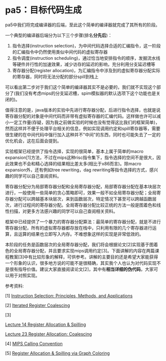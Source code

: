 # pa5：目标代码生成

pa5中我们将完成编译器的后端，至此这个简单的编译器就完成了其所有的阶段。

一个典型的编译器后端分为以下三个步骤(排名**分先后**)：

1. 指令选择(instruction selection)，为中间代码选择合适的汇编指令，这一阶段的汇编指令中仍然使用类似中间代码的虚拟寄存器
2. 指令调度(instruction scheduling)，通过恰当地安排指令的顺序，发掘流水线等硬件并行性的加速效果，减少访存的延迟的影响，充分利用分支延迟槽等
3. 寄存器分配(register allocation)，为汇编指令中涉及到的虚拟寄存器分配实际的寄存器，同时将无法分配的部分spill到栈上

可以看出第二步对于我们这个简单的编译器其实不是必要的，我们就不实现这个部分了(我们没有考虑mips的分支延迟槽，spim模拟器的默认选项下这个功能也是关闭的)。

值得注意的是，java版本的实验中先进行寄存器分配，后进行指令选择，也就是说寄存器分配的对象是中间代码而非带有虚拟寄存器的汇编代码。这样做也许可以减小一定工作量(存疑，因为我之前做实验的时候也没有觉得这比我们的框架简单)，然而这样并不便于处理平台相关的信息，例如实现调用约定和spill寄存器等，需要很生硬的在中间代码中强行加入这种并不"中间"的东西，同时也可能失去了一定的优化机会，这在后面会提到。

实验框架已经提供了指令选择，实现的很简单，基本上属于简单的macro expansion[1]方法，不过在mips这种risc指令集下，指令选择的空间不是很大，因此效果也不会和精心选择的结果相比差太多(相比于x86而言)。除macro expansion外，还有例如tree rewriting，dag rewriting等指令选择的方式，感兴趣的同学可以自己查阅资料。

寄存器分配分为局部寄存器分配和全局寄存器分配，局部寄存器分配在基本块层次进行，一般使用一些简单的贪心策略即可，效果一般不如全局寄存器分配；全局寄存器分配可以跨越基本块层次，来到函数层次，特定情况下甚至可以跨越函数层次，进行过程间的寄存器分配。全局寄存器分配比较正统的方法一般是图着色和线性扫描，对更多方法感兴趣的同学可以自己查阅相关资料。

框架中已经提供了一个暴力的寄存器分配算法：最简单的寄存器分配，就是不进行寄存器分配，所有的虚拟寄存器都存放在栈中，只利用有限的几个寄存器进行运算，且运算的结果也立即写入内存。不难想象这样的实现是非常低效的。

本阶段的任务是函数层次的全局寄存器分配，我们将会根据论文[2]实现基于图着色的全局寄存器分配，并且要求实现mips调用约定[3]。下面讲解的内容在两篇课程教案[3]中有比较形象的解释，可供参考。讲解的主要目的还是希望大家能获得一个形象的认识，很多地方说的可能不是很精确，其实我个人也认为对代码实现不是很有指导价值。建议大家直接阅读论文[2]，其中有**相当详细的伪代码**，大家可以用于对照实现。

参考资料:

[1] [Instruction Selection: Principles, Methods, and Applications](https://www.google.com/url?sa=t&rct=j&q=&esrc=s&source=web&cd=2&cad=rja&uact=8&ved=2ahUKEwj26rnpx9HjAhXRA4gKHUqYBFkQFjABegQIARAC&url=https%3A%2F%2Fwww.diva-portal.org%2Fsmash%2Fget%2Fdiva2%3A951540%2FFULLTEXT01.pdf&usg=AOvVaw1r2912tqi3XgyTNcq8iWiT)

[2] [Iterated Register Coalescing](https://www.google.com/url?sa=t&rct=j&q=&esrc=s&source=web&cd=1&cad=rja&uact=8&ved=2ahUKEwiGwo-RvtHjAhUNA4gKHcxXCiQQFjAAegQIBhAC&url=http%3A%2F%2Fwww.cse.iitm.ac.in%2F~krishna%2Fcs6013%2Fgeorge.pdf&usg=AOvVaw2AQJiintEYPbXWcvenBWmt)

[3] 

[Lecture 14 Register Allocation & Spilling](https://www.google.com/url?sa=t&rct=j&q=&esrc=s&source=web&cd=1&cad=rja&uact=8&ved=2ahUKEwiT4rv69NHjAhUN7WEKHaR7CbQQFjAAegQIARAC&url=https%3A%2F%2Fwww.cs.cmu.edu%2Fafs%2Fcs%2Facademic%2Fclass%2F15745-s16%2Fwww%2Flectures%2FL14-Register-Allocation.pdf&usg=AOvVaw3QII7Q2FOgB2G_xeVCtaWh)

[Lecture 23 Register Allocation: Coalescing](https://www.google.com/url?sa=t&rct=j&q=&esrc=s&source=web&cd=1&cad=rja&uact=8&ved=2ahUKEwjMtKWd8tHjAhXVdHAKHaeoC2QQFjAAegQIABAC&url=https%3A%2F%2Fwww.cs.cmu.edu%2Fafs%2Fcs%2Facademic%2Fclass%2F15745-s16%2Fwww%2Flectures%2FL23-Register-Coalescing.pdf&usg=AOvVaw3-kh0lrPhIiyRb1Az8aMQr)

[4] [MIPS Calling Convention](https://www.google.com/url?sa=t&rct=j&q=&esrc=s&source=web&cd=1&cad=rja&uact=8&ved=2ahUKEwj56pWbyNHjAhUVMd4KHcK-BXUQFjAAegQIAxAC&url=https%3A%2F%2Fcourses.cs.washington.edu%2Fcourses%2Fcse410%2F09sp%2Fexamples%2FMIPSCallingConventionsSummary.pdf&usg=AOvVaw17nSlJFSuBO2g0mkB4dGII)

[5] [Register Allocation & Spilling via Graph Coloring](https://www.google.com/url?sa=t&rct=j&q=&esrc=s&source=web&cd=2&cad=rja&uact=8&ved=2ahUKEwjs5r-2vtHjAhVY_GEKHQDUCRIQFjABegQIBRAC&url=https%3A%2F%2Fcs.gmu.edu%2F~white%2FCS640%2Fp98-chaitin.pdf&usg=AOvVaw3JDzIivHcd58Ba-x6q8roM)